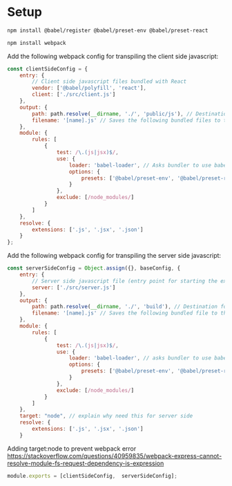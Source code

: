 # Setup


```bash
npm install @babel/register @babel/preset-env @babel/preset-react
```


```bash
npm install webpack
```

Add the following webpack config for transpiling the client side javascript:
```js
const clientSideConfig = {
    entry: {
        // Client side javascript files bundled with React
        vendor: ['@babel/polyfill', 'react'],
        client: ['./src/client.js']
    },
    output: {
        path: path.resolve(__dirname, './', 'public/js'), // Destination folder for the client side bundled output is /public/js/
        filename: '[name].js' // Saves the following bundled files to the destination folder: client.js, vendor.js
    },
    module: {
        rules: [
            {
                test: /\.(js|jsx)$/,
                use: {
                    loader: 'babel-loader', // Asks bundler to use babel loader to transpile es2015 code
                    options: {
                        presets: ['@babel/preset-env', '@babel/preset-react']
                    }
                },
                exclude: [/node_modules/]
            }
        ]
    },
    resolve: {
        extensions: ['.js', '.jsx', '.json']
    }
};
```


Add the following webpack config for transpiling the server side javascript:
```js
const serverSideConfig = Object.assign({}, baseConfig, {
    entry: {
        // Server side javascript file (entry point for starting the express server)
        server: ['./src/server.js']
    },
    output: {
        path: path.resolve(__dirname, './', 'build'), // Destination for the server side bundled output is under ./build
        filename: '[name].js' // Saves the following bundled file to the destination folder
    },
    module: {
        rules: [
            {
                test: /\.(js|jsx)$/,
                use: {
                    loader: 'babel-loader', // asks bundler to use babel loader to transpile es2015 code
                    options: {
                        presets: ['@babel/preset-env', '@babel/preset-react']
                    }
                },
                exclude: [/node_modules/]
            }
        ]
    },
    target: "node", // explain why need this for server side
    resolve: {
        extensions: ['.js', '.jsx', '.json']
    }
```

Adding target:node to prevent webpack error
https://stackoverflow.com/questions/40959835/webpack-express-cannot-resolve-module-fs-request-dependency-is-expression

```js
module.exports = [clientSideConfig,  serverSideConfig];
```
